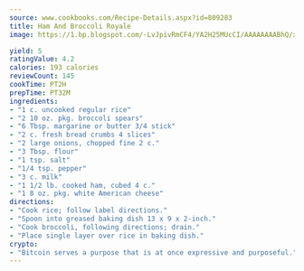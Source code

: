 ```yaml
---
source: www.cookbooks.com/Recipe-Details.aspx?id=809283
title: Ham And Broccoli Royale
image: https://1.bp.blogspot.com/-LvJpivRmCF4/YA2H25MUcCI/AAAAAAAABhQ/xgndXuMf7Zopp5S4RExCblnSp5YGujfSQCLcBGAsYHQ/s320/8.png

yield: 5
ratingValue: 4.2
calories: 193 calories
reviewCount: 145
cookTime: PT2H
prepTime: PT32M
ingredients:
- "1 c. uncooked regular rice"
- "2 10 oz. pkg. broccoli spears"
- "6 Tbsp. margarine or butter 3/4 stick"
- "2 c. fresh bread crumbs 4 slices"
- "2 large onions, chopped fine 2 c."
- "3 Tbsp. flour"
- "1 tsp. salt"
- "1/4 tsp. pepper"
- "3 c. milk"
- "1 1/2 lb. cooked ham, cubed 4 c."
- "1 8 oz. pkg. white American cheese"
directions:
- "Cook rice; follow label directions."
- "Spoon into greased baking dish 13 x 9 x 2-inch."
- "Cook broccoli, following directions; drain."
- "Place single layer over rice in baking dish."
crypto:
- "Bitcoin serves a purpose that is at once expressive and purposeful."
---
```

